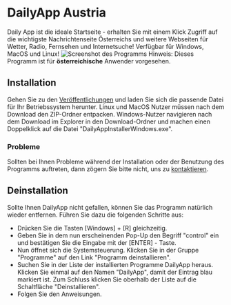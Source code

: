 ﻿# DailyApp Austria

Daily App ist die ideale Startseite - erhalten Sie mit einem Klick Zugriff auf die wichtigste Nachrichtenseite &Ouml;sterreichs und weitere Webseiten f&uuml;r Wetter, Radio, Fernsehen und Internetsuche!
Verf&uuml;gbar f&uuml;r Windows, MacOS und Linux!
![Screenshot des Programms]("Media/Screenshot.png")
Hinweis: Dieses Programm ist f&uuml;r **österreichische** Anwender vorgesehen.


## Installation

Gehen Sie zu den [Ver&ouml;ffentlichungen](https://github.com/felixApps/ShutdownTimer/releases "
Dieser Link f&uuml;hrt zu den Ver&ouml;ffentlichungen.") und laden Sie sich die passende Datei f&uuml;r Ihr Betriebssystem herunter. Linux und MacOS Nutzer m&uuml;ssen nach dem Download den ZIP-Ordner entpacken.
Windows-Nutzer navigieren nach dem Download im Explorer in den Download-Ordner und machen einen Doppelklick auf die Datei "DailyAppInstallerWindows.exe".

### Probleme

Sollten bei Ihnen Probleme w&auml;hrend der Installation oder der Benutzung des Programms auftreten, dann z&ouml;gern Sie bitte nicht, uns zu [kontaktieren](https://felix.styts.com/#Kontakt "
Dieser Link f&uuml;hrt zu einem Kontaktformular.").

## Deinstallation
Sollte Ihnen DailyApp nicht gefallen, k&ouml;nnen Sie das Programm nat&uuml;rlich wieder entfernen.
F&uuml;hren Sie dazu die folgenden Schritte aus:
- Dr&uuml;cken Sie die Tasten [Windows] + [R] gleichzeitig.
- Geben Sie in dem nun erscheinenden Pop-Up den Begriff "control" ein und best&auml;tigen Sie die Eingabe mit der [ENTER] - Taste.
- Nun &ouml;ffnet sich die Systemsteuerung. Klicken Sie in der Gruppe "Programme" auf den Link "Programm deinstallieren".
- Suchen Sie in der Liste der installierten Programme DailyApp heraus. Klicken Sie einmal auf den Namen "DailyApp", damit der Eintrag blau markiert ist. Zum Schluss klicken Sie oberhalb der Liste auf die Schaltfl&auml;che "Deinstallieren".
- Folgen Sie den Anweisungen.

